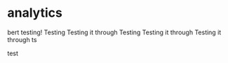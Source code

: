 # analytics
bert testing!
Testing
Testing it through
Testing
Testing it through
Testing it through
ts

test

